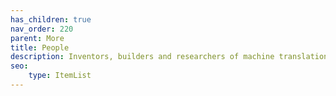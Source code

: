 ```yaml
---
has_children: true
nav_order: 220
parent: More
title: People
description: Inventors, builders and researchers of machine translation
seo:
    type: ItemList
---
```

